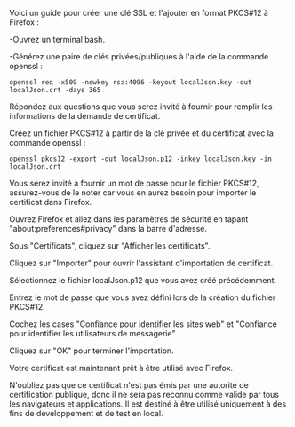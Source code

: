 Voici un guide pour créer une clé SSL et l'ajouter en format PKCS#12 à Firefox :

-Ouvrez un terminal bash.

-Générez une paire de clés privées/publiques à l'aide de la commande openssl :

    openssl req -x509 -newkey rsa:4096 -keyout localJson.key -out localJson.crt -days 365

Répondez aux questions que vous serez invité à fournir pour remplir les informations de la demande de certificat.

Créez un fichier PKCS#12 à partir de la clé privée et du certificat avec la commande openssl :

    openssl pkcs12 -export -out localJson.p12 -inkey localJson.key -in localJson.crt

Vous serez invité à fournir un mot de passe pour le fichier PKCS#12, assurez-vous de le noter car vous en aurez besoin pour importer le certificat dans Firefox.

Ouvrez Firefox et allez dans les paramètres de sécurité en tapant "about:preferences#privacy" dans la barre d'adresse.

Sous "Certificats", cliquez sur "Afficher les certificats".

Cliquez sur "Importer" pour ouvrir l'assistant d'importation de certificat.

Sélectionnez le fichier localJson.p12 que vous avez créé précédemment.

Entrez le mot de passe que vous avez défini lors de la création du fichier PKCS#12.

Cochez les cases "Confiance pour identifier les sites web" et "Confiance pour identifier les utilisateurs de messagerie".

Cliquez sur "OK" pour terminer l'importation.

Votre certificat est maintenant prêt à être utilisé avec Firefox.

N'oubliez pas que ce certificat n'est pas émis par une autorité de certification publique, donc il ne sera pas reconnu comme valide par tous les navigateurs et applications. Il est destiné à être utilisé uniquement à des fins de développement et de test en local.